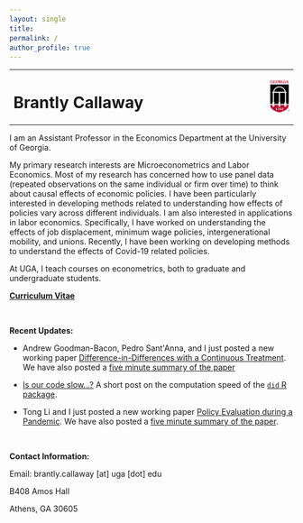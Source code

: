 ```yaml
---
layout: single
title: 
permalink: /
author_profile: true
---
```


<table style="width: 100%;">
  <tr>
	<td style="width: 90%; border-bottom:0px;"><h1>Brantly Callaway</h1></td>
	<td style="width: 10%; border-bottom:0px;"><img src="assets/images/uga-logo.png"/></td>
  </tr>
</table>

I am an Assistant Professor in the Economics Department at the University of Georgia.

My primary research interests are Microeconometrics and Labor Economics. Most of my research has concerned how to use panel data (repeated observations on the same individual or firm over time) to think about causal effects of economic policies.  I have been particularly interested in developing methods related to understanding how effects of policies vary across different individuals.  I am also interested in applications in labor economics.  Specifically, I have worked on understanding the effects of job displacement, minimum wage policies, intergenerational mobility, and unions.  Recently, I have been working on developing methods to understand the effects of Covid-19 related policies.

At UGA, I teach courses on econometrics, both to graduate and undergraduate students.

**<a href="files/Callaway-CV.pdf">Curriculum Vitae</a>**

<br>

**Recent Updates:**

* Andrew Goodman-Bacon, Pedro Sant'Anna, and I just posted a new working paper [Difference-in-Differences with a Continuous Treatment](https://arxiv.org/abs/2107.02637).  We have also posted a [five minute summary of the paper](/posts/five-minute-did-continuous-treatment)

* [Is our code slow...?](/posts/cs-code-slow) A short post on the computation speed of the [`did` R package](https://bcallaway11.github.io/did/).

* Tong Li and I just posted a new working paper [Policy Evaluation during a Pandemic](https://arxiv.org/abs/2105.06927).  We have also posted a [five minute summary of the paper](/posts/five-minute-pandemic-policy).


<br>

**Contact Information:**

Email: brantly.callaway [at] uga [dot] edu

B408 Amos Hall

Athens, GA 30605

